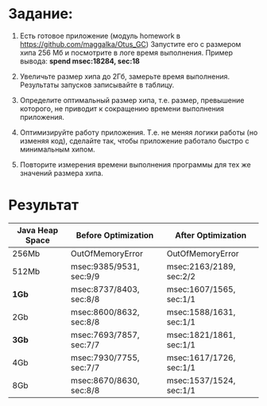 # Задание:

1. Есть готовое приложение (модуль homework в https://github.com/maggalka/Otus_GC)
Запустите его с размером хипа 256 Мб и посмотрите в логе время выполнения.
Пример вывода:
    **spend msec:18284, sec:18**


2. Увеличьте размер хипа до 2Гб, замерьте время выполнения.
Результаты запусков записывайте в таблицу.


3. Определите оптимальный размер хипа, т.е. размер, превышение которого, 
не приводит к сокращению времени выполнения приложения.


4. Оптимизируйте работу приложения. 
Т.е. не меняя логики работы (но изменяя код), сделайте так, чтобы приложение работало быстро с минимальным хипом.


5. Повторите измерения времени выполнения программы для тех же значений размера хипа.

# Результат

| Java Heap Space | Before Optimization      | After Optimization       |
|-----------------|--------------------------|--------------------------|
| 256Mb           | OutOfMemoryError         | OutOfMemoryError         |
| 512Mb           | msec:9385/9531, sec:9/9  | msec:2163/2189, sec:2/2  |
| **1Gb**         | msec:8737/8403, sec:8/8  | msec:1607/1565, sec:1/1  |
| 2Gb             | msec:8600/8632, sec:8/8  | msec:1588/1631, sec:1/1  |
| **3Gb**         | msec:7693/7857, sec:7/7  | msec:1821/1861, sec:1/1  |
| 4Gb             | msec:7930/7755, sec:7/7  | msec:1617/1726, sec:1/1  |
| 8Gb             | msec:8670/8630, sec:8/8  | msec:1537/1524, sec:1/1  |
